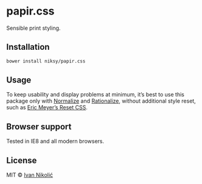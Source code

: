 # papir.css

Sensible print styling.

## Installation

```sh
bower install niksy/papir.css
```

## Usage

To keep usability and display problems at minimum, it’s best to use this package only with [Normalize](http://necolas.github.io/normalize.css/) and [Rationalize](https://github.com/niksy/rationalize.css), without additional style reset, such as [Eric Meyer’s Reset CSS](http://meyerweb.com/eric/tools/css/reset/).

## Browser support

Tested in IE8 and all modern browsers.

## License

MIT © [Ivan Nikolić](http://ivannikolic.com)
